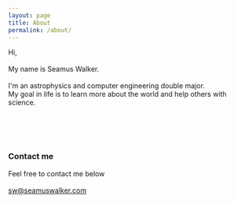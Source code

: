 ```yaml
---
layout: page
title: About
permalink: /about/
---
```


Hi,
<br/><br/>
My name is Seamus Walker.
<br/><br/>
I'm an astrophysics and computer engineering double major.
<br/>
My goal in life is to learn more about the world and help others with science.  
<br/><br/><br/><br/>
### Contact me
Feel free to contact me below
<br/><br/>
[sw@seamuswalker.com](mailto:sw@seamuswalker.com)
